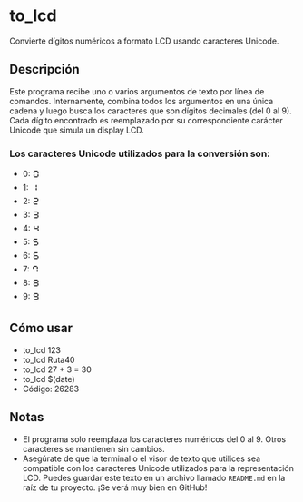 # to_lcd

Convierte dígitos numéricos a formato LCD usando caracteres Unicode.


## Descripción

Este programa recibe uno o varios argumentos de texto por línea de comandos.
Internamente, combina todos los argumentos en una única cadena y luego busca los caracteres que son dígitos decimales (del 0 al 9).
Cada dígito encontrado es reemplazado por su correspondiente carácter Unicode que simula un display LCD.


### Los caracteres Unicode utilizados para la conversión son:

- 0: 🯰
- 1: 🯱
- 2: 🯲
- 3: 🯳
- 4: 🯴
- 5: 🯵
- 6: 🯶
- 7: 🯷
- 8: 🯸
- 9: 🯹


## Cómo usar

- to_lcd 123
- to_lcd Ruta40
- to_lcd 27 + 3 = 30
- to_lcd $(date)
- Código: 26283


## Notas

- El programa solo reemplaza los caracteres numéricos del 0 al 9. Otros caracteres se mantienen sin cambios.
- Asegúrate de que la terminal o el visor de texto que utilices sea compatible con los caracteres Unicode utilizados para la representación LCD.
Puedes guardar este texto en un archivo llamado `README.md` en la raíz de tu proyecto. ¡Se verá muy bien en GitHub!
